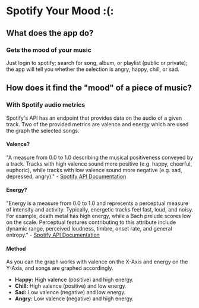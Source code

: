 # Spotify Your Mood :(:

## What does the app do?

### Gets the mood of your music
Just login to spotify; search for song, album, or playlist (public or private); the app will tell you whether the selection is angry, happy, chill, or sad.

## How does it find the "mood" of a piece of music?

### With Spotify audio metrics
Spotify's API has an endpoint that provides data on the audio of a given track. Two of the provided metrics are valence and energy which are used the graph the selected songs.

#### Valence?
"A measure from 0.0 to 1.0 describing the musical positiveness conveyed by a track. Tracks with high valence sound more positive (e.g. happy, cheerful, euphoric), while tracks with low valence sound more negative (e.g. sad, depressed, angry)." - [Spotify API Documentation](https://developer.spotify.com/documentation/web-api/reference/#/operations/get-several-audio-features)

#### Energy?
"Energy is a measure from 0.0 to 1.0 and represents a perceptual measure of intensity and activity. Typically, energetic tracks feel fast, loud, and noisy. For example, death metal has high energy, while a Bach prelude scores low on the scale. Perceptual features contributing to this attribute include dynamic range, perceived loudness, timbre, onset rate, and general entropy." - [Spotify API Documentation](https://developer.spotify.com/documentation/web-api/reference/#/operations/get-several-audio-features)

#### Method
As you can the graph works with valence on the X-Axis and energy on the Y-Axis, and songs are graphed accordingly.

- **Happy:** High valence (positive) and high energy.
- **Chill:** High valence (positive) and low energy.
- **Sad:** Low valence (negative) and low energy.
- **Angry:** Low valence (negative) and high energy.